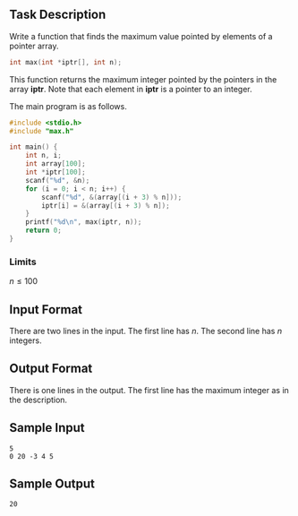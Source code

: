## Task Description
Write a function that finds the maximum value pointed by elements of a pointer array.
```c
int max(int *iptr[], int n);
```

This function returns the maximum integer pointed by the pointers in the array **iptr**. Note that each element in **iptr** is a pointer to an integer.

The main program is as follows.
```c
#include <stdio.h>
#include "max.h"

int main() {
    int n, i;
    int array[100];
    int *iptr[100];
    scanf("%d", &n);
    for (i = 0; i < n; i++) {
        scanf("%d", &(array[(i + 3) % n]));
        iptr[i] = &(array[(i + 3) % n]);
    }
    printf("%d\n", max(iptr, n));
    return 0;
}
```
### Limits ###
$n \le 100$

## Input Format ##
There are two lines in the input. The first line has $n$. The second line has $n$ integers.

## Output Format ##
There is one lines in the output. The first line has the maximum integer as in the description.

## Sample Input ##
```
5
0 20 -3 4 5
```
## Sample Output ##
```
20
```